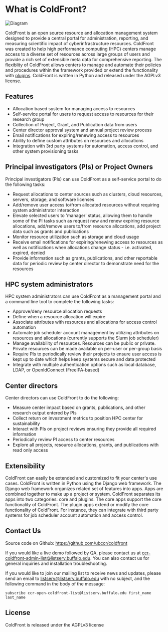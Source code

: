 # What is ColdFront?

![Diagram](images/logo-lg.png)

ColdFront is an open source resource and allocation management system designed to provide a
central portal for administration, reporting, and measuring scientific impact
of cyberinfrastructure resources. ColdFront was created to help high performance computing (HPC) centers manage access to a diverse set of resources across large groups of users and provide a rich set of
extensible meta data for comprehensive reporting. The flexiblity of ColdFront allows centers to manage and automate their policies and procedures within the framework provided or extend the functionality with [plugins](#extensibility).  ColdFront is written in Python and released under the AGPLv3 license.

## Features

- Allocation based system for managing access to resources
- Self-service portal for users to request access to resources for their research group
- Collection of Project, Grant, and Publication data from users
- Center director approval system and annual project review process
- Email notifications for expiring/renewing access to resources
- Ability to define custom attributes on resources and allocations 
- Integration with 3rd party systems for automation, access control, and other system provisioning tasks

## Principal investigators (PIs) or Project Owners

Principal investigators (PIs) can use ColdFront as a self-service portal to do
the following tasks:

- Request allocations to center sources such as clusters, cloud resources,
  servers, storage, and software licenses
- Add/remove user access to/from allocated resources without requiring system
  administrator interaction
- Elevate selected users to 'manager' status, allowing them to handle some of the PI tasks such as request new and renew expiring resource allocations, add/remove users to/from resource allocations, add project data such as grants and publications
- Monitor resource utilization such as storage and cloud usage
- Receive email notifications for expiring/renewing access to resources as well as notifications when allocations change status - i.e. activated, expired, denied
- Provide information such as grants, publications, and other reportable data for periodic review by center director to demonstrate need for the resources

## HPC system administrators

HPC system administrators can use ColdFront as a management portal and a command line tool to complete the following tasks:

- Approve/deny resource allocation requests
- Define when a resource allocation will expire
- Associate attributes with resources and allocations for access control automation
- Automate job scheduler account management by utilizing attributes on resources and allocations (currently supports the Slurm job scheduler)
- Manage availability of resources. Resources can be public or private. Private resources can be made available on per-user or per-group basis
- Require PIs to periodically review their projects to ensure user access is kept up to date which helps keep systems secure and data protected
- Integrate with multiple authentication options such as local database, LDAP, or OpenIdConnect (FreeIPA-based)


## Center directors

Center directors can use ColdFront to do the following:

- Measure center impact based on grants, publications, and other research output entered by PIs
- Collect return on investment metrics to position HPC center for sustainability
- Interact with PIs on project reviews ensuring they provide all required information 
- Periodically review PI access to center resources
- Explore all projects, resource allocations, grants, and publications with read only access

## Extensibility

ColdFront can easily be extended and customized to fit your center's use cases. ColdFront is written in Python using the Django web framework. The Django web framework organizes related set of features into apps. Apps are combined together to make up a project or system. ColdFront separates its apps into two
categories: core and plugins. The core apps support the core functionality of ColdFront. The plugin apps extend or modify the core functionality of ColdFront. For instance, they can integrate with third party systems for job scheduler account automation and access control.  

## Contact Us

Source code on Github: https://github.com/ubccr/coldfront

If you would like a live demo followed by QA, please contact us at
ccr-coldfront-admin-list@listserv.buffalo.edu. You can also contact us for
general inquiries and installation troubleshooting.

If you would like to join our mailing list to receive news and updates, please
send an email to listserv@listserv.buffalo.edu with no subject, and the
following command in the body of the message:

```
subscribe ccr-open-coldfront-list@listserv.buffalo.edu first_name last_name
```

## License

ColdFront is released under the AGPLv3 license

